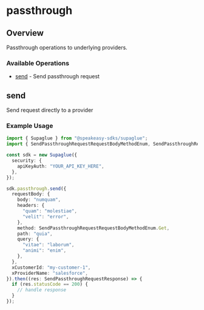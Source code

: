# passthrough

## Overview

Passthrough operations to underlying providers.

### Available Operations

* [send](#send) - Send passthrough request

## send

Send request directly to a provider

### Example Usage

```typescript
import { Supaglue } from "@speakeasy-sdks/supaglue";
import { SendPassthroughRequestRequestBodyMethodEnum, SendPassthroughRequestResponse } from "@speakeasy-sdks/supaglue/dist/sdk/models/operations";

const sdk = new Supaglue({
  security: {
    apiKeyAuth: "YOUR_API_KEY_HERE",
  },
});

sdk.passthrough.send({
  requestBody: {
    body: "numquam",
    headers: {
      "quam": "molestiae",
      "velit": "error",
    },
    method: SendPassthroughRequestRequestBodyMethodEnum.Get,
    path: "quia",
    query: {
      "vitae": "laborum",
      "animi": "enim",
    },
  },
  xCustomerId: "my-customer-1",
  xProviderName: "salesforce",
}).then((res: SendPassthroughRequestResponse) => {
  if (res.statusCode == 200) {
    // handle response
  }
});
```
